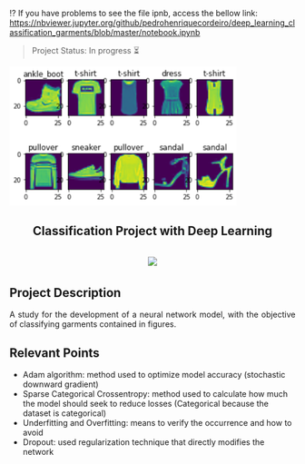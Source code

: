 :interrobang: If you have problems to see the file ipnb, access the bellow link:
https://nbviewer.jupyter.org/github/pedrohenriquecordeiro/deep_learning_classification_garments/blob/master/notebook.ipynb

> Project Status: In progress  :hourglass_flowing_sand:

<p aling="center">
    <img src = "https://github.com/pedrohenriquecordeiro/deep_learning_classification_garments/blob/master/imgs/sample.png" width = 400/>
</p>

<h2 align="center"> Classification Project with Deep Learning </h2>
<h2 align="center"> 
    <img src="https://img.shields.io/badge/Python-3.7-green"/>
</h2>

## Project Description
<p align="justify"> 
    A study for the development of a neural network model, with the objective of classifying garments contained in figures.
</p>

## Relevant Points
* Adam algorithm: method used to optimize model accuracy (stochastic downward gradient)
* Sparse Categorical Crossentropy: method used to calculate how much the model should seek to reduce losses (Categorical because the dataset is categorical)
* Underfitting and Overfitting: means to verify the occurrence and how to avoid
* Dropout: used regularization technique that directly modifies the network


